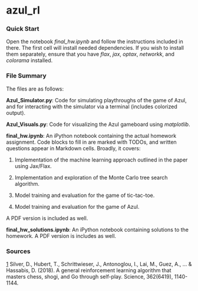 # azul_rl

### Quick Start

Open the notebook *final_hw.ipynb* and follow the instructions included in there. The first cell
will install needed dependencies. If you wish to install them separately, ensure that you have
*flax*, *jax*, *optax*, *networkk*, and *colorama* installed.

### File Summary

The files are as follows:

**Azul_Simulator.py**: Code for simulating playthroughs of the game of Azul, and for interacting
with the simulator via a terminal (includes colorized output). 

**Azul_Visuals.py**: Code for visualizing the Azul gameboard using *matplotlib*.

**final_hw.ipynb**: An iPython notebook containing the actual homework assignment. Code blocks to fill
in are marked with TODOs, and written questions appear in Markdown cells. Broadly, it covers:

1. Implementation of the machine learning approach outlined in the paper using Jax/Flax.

2. Implementation and exploration of the Monte Carlo tree search algorithm.

3. Model training and evaluation for the game of tic-tac-toe.

4. Model training and evaluation for the game of Azul.

A PDF version is included as well.

**final_hw_solutions.ipynb**: An iPython notebook containing solutions to the homework. A PDF version
is includes as well.

### Sources

[1](https://kstatic.googleusercontent.com/files/2f51b2a749a284c2e2dfa13911da965f4855092a179469aedd15fbe4efe8f8cbf9c515ef83ac03a6515fa990e6f85fd827dcd477845e806f23a17845072dc7bd?fbclid=IwAR1CiRCE0a5nrZBQs2A2Ezw3fh3VUg7JWFC0m8ZKNDIp4xOzqPuhUmTgYQk)
Silver, D., Hubert, T., Schrittwieser, J., Antonoglou, I., Lai, M., Guez, A., ... & Hassabis, D. (2018). A
general reinforcement learning algorithm that masters chess, shogi, and Go through self-play. Science,
362(6419), 1140-1144.
